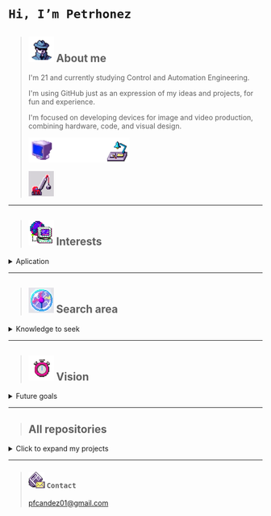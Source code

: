  # `Hi, I’m Petrhonez` 


> ## [![pc](anonw.png)](https://www.youtube.com/@petrhonezzz) About me
>
> I'm 21 and currently studying Control and Automation Engineering. 
> 
> I'm using GitHub just as an expression of my ideas and projects, for fun and experience. 
> 
> I'm focused on developing devices for image and video production, combining hardware, code, and visual design. 
>
> ![img](bina.webp)![spc](space.png)![img](lght.png)
> 
> ![img](operw.png)
---
 
> ## ![i](pc-globe.gif) Interests
<details>
 <summary>Aplication</summary>
 
Motion amplification 
 
Camera technology and visual systems 
 
Microcontrollers and embedded systems for control 
 
Image sensors, old solar cells, LCDs, polarizing filters, and color usage in design 

![img](wcar.gif)![spc](space.png)![img](cntrl.png)![spc](space.png)![img](chip.png)
</details>

---

> ## ![c](chock.webp) Search area
<details>
 <summary>Knowledge to seek</summary>
 
Visual perception in machines 

Reuse of analog tech in modern builds 

How cameras interpret light and movement 

![img](tyw.webp)![spc](space.png)![img](housefw.png)![spc](space.png)![img](wcam.png)
</details>

---

> ## ![v](clk.gif) Vision
<details>

  <summary> Future goals </summary>

Apply automation and embedded tech to creative hardware 
 
Build tools and devices that expand how we capture and process images 
 
Projects and work on camera-oriented products for research, media, or industrial use 

![img](onof.gif)![spc](space.png)![img](wknif.png)![spc](space.png)![img](ant.png)
</details>

---

> ## All repositories
 <details>

  <summary> Click to expand my projects</summary>
   
   
 </details>
 


---

> ### [![img](nww.png)](mailto:pfcandez01@gmail.com) `Contact`
>
> pfcandez01@gmail.com


